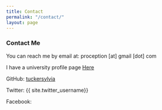 ```yaml
---
title: Contact
permalink: "/contact/"
layout: page
---
```


### Contact Me

You can reach me by email at: proception [at] gmail [dot] com

I have a university profile page [Here](https://web.uri.edu/gso/tucker-sylvia/ "GSO Profile")

GitHub: [tuckersylvia](https://github.com/tuckersylvia "GitHub Profile")

Twitter: {{ site.twitter_username}}

Facebook:

